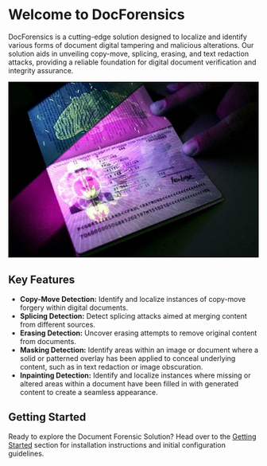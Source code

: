 # Welcome to DocForensics

DocForensics is a cutting-edge solution designed to localize and identify various forms of document digital tampering and malicious alterations. Our solution aids in unveiling copy-move, splicing, erasing, and text redaction attacks, providing a reliable foundation for digital document verification and integrity assurance.

![Document Forensic Solution Illustration](assets/images/dfs-illustration.jpg)

## Key Features

- **Copy-Move Detection:** Identify and localize instances of copy-move forgery within digital documents.
- **Splicing Detection:** Detect splicing attacks aimed at merging content from different sources.
- **Erasing Detection:** Uncover erasing attempts to remove original content from documents.
- **Masking Detection:** Identify areas within an image or document where a solid or patterned overlay has been applied to conceal underlying content, such as in text redaction or image obscuration.
- **Inpainting Detection:** Identify and localize instances where missing or altered areas within a document have been filled in with generated content to create a seamless appearance.


## Getting Started

Ready to explore the Document Forensic Solution? Head over to the [Getting Started](getting_started.md) section for installation instructions and initial configuration guidelines.
